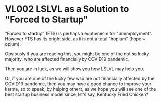 # VL002 LSLVL as a Solution to "Forced to Startup"

"Forced to startup" (FTS) is perhaps a euphemism for "unemployment".
However FTS has its bright side, as it is not a total "hopium" (hope + opium).

Obviously if you are reading this, you might be one of the 
not so lucky majority, who are affected financially by COVID19 pandemic.

Then you are in luck, as we will show you how LSLVL may help you.

Or, if you are one of the lucky few who are not financially affected
by the COVID19 pandemic, then you may have a good chance
to improve your karma, so to speak, by helping others,
as we hope you will see one of the best startup business model
since, let's say, Kentucky Fried Chicken?
